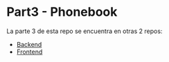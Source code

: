 # Part3 - Phonebook

La parte 3 de esta repo se encuentra en otras 2 repos:
- [Backend](https://github.com/RocketJr/part3-phonebook-backend)
- [Frontend](https://github.com/RocketJr/part3-phonebook-frontend)